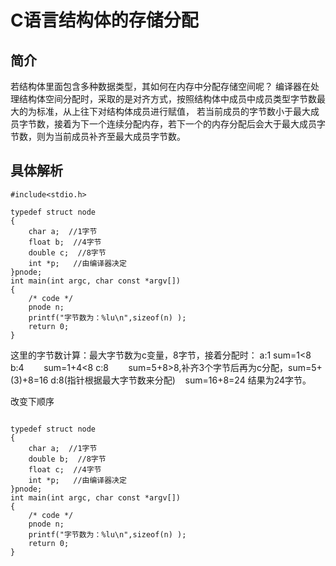 # C语言结构体的存储分配

## 简介
若结构体里面包含多种数据类型，其如何在内存中分配存储空间呢？
编译器在处理结构体空间分配时，采取的是对齐方式，按照结构体中成员中成员类型字节数最大的为标准，从上往下对结构体成员进行赋值，
若当前成员的字节数小于最大成员字节数，接着为下一个连续分配内存，若下一个的内存分配后会大于最大成员字节数，则为当前成员补齐至最大成员字节数。

## 具体解析
    #include<stdio.h>
 
    typedef struct node
    {
	    char a;  //1字节
	    float b;  //4字节
	    double c;  //8字节
	    int *p;   //由编译器决定
    }pnode;
    int main(int argc, char const *argv[])
    {
	    /* code */
	    pnode n;
	    printf("字节数为：%lu\n",sizeof(n) );
	    return 0;
    }

这里的字节数计算：最大字节数为c变量，8字节，接着分配时：
a:1        sum=1<8
b:4        sum=1+4<8
c:8        sum=5+8>8,补齐3个字节后再为c分配，sum=5+(3)+8=16
d:8(指针根据最大字节数来分配)    sum=16+8=24
结果为24字节。

改变下顺序
```#include<stdio.h>
 
typedef struct node
{
	char a;  //1字节
	double b;  //8字节
	float c;  //4字节	
	int *p;   //由编译器决定
}pnode;
int main(int argc, char const *argv[])
{
	/* code */
	pnode n;
	printf("字节数为：%lu\n",sizeof(n) );
	return 0;
}
